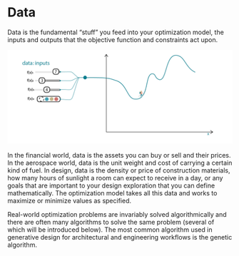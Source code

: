 # Data

Data is the fundamental “stuff” you feed into your optimization model, the inputs and outputs that the objective function and constraints act upon.

![](../../.gitbook/assets/data%20%282%29.png)

In the financial world, data is the assets you can buy or sell and their prices. In the aerospace world, data is the unit weight and cost of carrying a certain kind of fuel. In design, data is the density or price of construction materials, how many hours of sunlight a room can expect to receive in a day, or any goals that are important to your design exploration that you can define mathematically. The optimization model takes all this data and works to maximize or minimize values as specified.

Real-world optimization problems are invariably solved algorithmically and there are often many algorithms to solve the same problem \(several of which will be introduced below\). The most common algorithm used in generative design for architectural and engineering workflows is the genetic algorithm.

